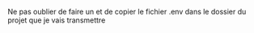 Ne pas oublier de faire un <composer install> et de copier le fichier .env dans le dossier du projet que je vais transmettre
